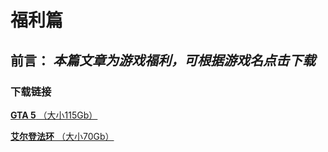 # 福利篇
## 前言： _本篇文章为游戏福利，可根据游戏名点击下载_





### 下载链接
[**GTA 5**      （大小115Gb）](https://cdn1.koyso.com/GTA5.v1.3411.rar?verify=1738888737-Ie9d9hJMr%2BUSAlGsPoBmT6rFnfNXRUc3K28XtMexAbg%3D)


[**艾尔登法环**      （大小70Gb）](https://cdn1.koyso.com/Elden.Ring.v1.16.rar?verify=1738906341-QdpKs641z0u%2FlE8IxlbRsuEFD9%2BXQIFNZ4%2Ft6cetWRg%3D)